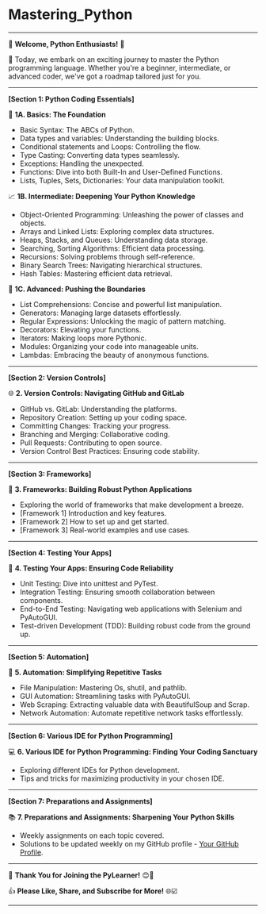 # Mastering_Python
---
🎉 **Welcome, Python Enthusiasts!** 🐍

🚀 Today, we embark on an exciting journey to master the Python programming language. Whether you're a beginner, intermediate, or advanced coder, we've got a roadmap tailored just for you.

---

**[Section 1: Python Coding Essentials]**

📘 **1A. Basics: The Foundation**

  - Basic Syntax: The ABCs of Python.
  - Data types and variables: Understanding the building blocks.
  - Conditional statements and Loops: Controlling the flow.
  - Type Casting: Converting data types seamlessly.
  - Exceptions: Handling the unexpected.
  - Functions: Dive into both Built-In and User-Defined Functions.
  - Lists, Tuples, Sets, Dictionaries: Your data manipulation toolkit.

📈 **1B. Intermediate: Deepening Your Python Knowledge**

  - Object-Oriented Programming: Unleashing the power of classes and objects.
  - Arrays and Linked Lists: Exploring complex data structures.
  - Heaps, Stacks, and Queues: Understanding data storage.
  - Searching, Sorting Algorithms: Efficient data processing.
  - Recursions: Solving problems through self-reference.
  - Binary Search Trees: Navigating hierarchical structures.
  - Hash Tables: Mastering efficient data retrieval.

🚀 **1C. Advanced: Pushing the Boundaries**

  - List Comprehensions: Concise and powerful list manipulation.
  - Generators: Managing large datasets effortlessly.
  - Regular Expressions: Unlocking the magic of pattern matching.
  - Decorators: Elevating your functions.
  - Iterators: Making loops more Pythonic.
  - Modules: Organizing your code into manageable units.
  - Lambdas: Embracing the beauty of anonymous functions.

---

**[Section 2: Version Controls]**

🌐 **2. Version Controls: Navigating GitHub and GitLab**

  - GitHub vs. GitLab: Understanding the platforms.
  - Repository Creation: Setting up your coding space.
  - Committing Changes: Tracking your progress.
  - Branching and Merging: Collaborative coding.
  - Pull Requests: Contributing to open source.
  - Version Control Best Practices: Ensuring code stability.

---

**[Section 3: Frameworks]**

🔨 **3. Frameworks: Building Robust Python Applications**

  - Exploring the world of frameworks that make development a breeze.
  - [Framework 1] Introduction and key features.
  - [Framework 2] How to set up and get started.
  - [Framework 3] Real-world examples and use cases.

---

**[Section 4: Testing Your Apps]**

🧪 **4. Testing Your Apps: Ensuring Code Reliability**

  - Unit Testing: Dive into unittest and PyTest.
  - Integration Testing: Ensuring smooth collaboration between components.
  - End-to-End Testing: Navigating web applications with Selenium and PyAutoGUI.
  - Test-driven Development (TDD): Building robust code from the ground up.

---

**[Section 5: Automation]**

🤖 **5. Automation: Simplifying Repetitive Tasks**

  - File Manipulation: Mastering Os, shutil, and pathlib.
  - GUI Automation: Streamlining tasks with PyAutoGUI.
  - Web Scraping: Extracting valuable data with BeautifulSoup and Scrap.
  - Network Automation: Automate repetitive network tasks effortlessly.

---

**[Section 6: Various IDE for Python Programming]**

💻 **6. Various IDE for Python Programming: Finding Your Coding Sanctuary**

  - Exploring different IDEs for Python development.
  - Tips and tricks for maximizing productivity in your chosen IDE.

---

**[Section 7: Preparations and Assignments]**

📚 **7. Preparations and Assignments: Sharpening Your Python Skills**

  - Weekly assignments on each topic covered.
  - Solutions to be updated weekly on my GitHub profile - [Your GitHub Profile](https://github.com/SuccessIsOnTheWay).

---


🎉 **Thank You for Joining the PyLearner!** 😊🐍

👍 **Please Like, Share, and Subscribe for More!** 🌐☑️


---


